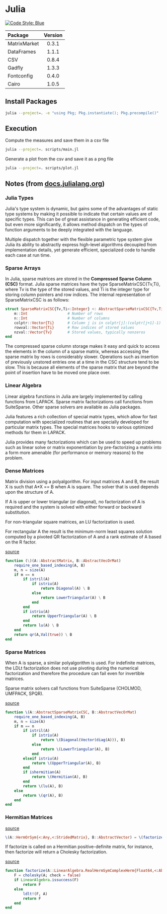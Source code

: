 # Julia

[![Code Style: Blue](https://img.shields.io/badge/code%20style-blue-4495d1.svg)](https://github.com/invenia/BlueStyle)

| Package       | Version |
|:--------------|:-------:|
| MatrixMarket  |  0.3.1  |
| DataFrames    |  1.1.1  |
| CSV           |  0.8.4  |
| Gadfly        |  1.3.3  |
| Fontconfig    |  0.4.0  |
| Cairo         |  1.0.5  |

## Install Packages

```bash
julia --project=. -e "using Pkg; Pkg.instantiate(); Pkg.precompile()"
```

## Execution

Compute the measures and save them in a csv file

```bash
julia --project=. scripts/main.jl
```

Generate a plot from the csv and save it as a png file

```bash
julia --project=. scripts/plot.jl
```

## Notes (from [docs.julialang.org](https://docs.julialang.org/))

### Julia Types

Julia's type system is dynamic, but gains some of the advantages of static type systems by making it possible to indicate that certain values are of specific types. This can be of great assistance in generating efficient code, but even more significantly, it allows method dispatch on the types of function arguments to be deeply integrated with the language.

Multiple dispatch together with the flexible parametric type system give Julia its ability to abstractly express high-level algorithms decoupled from implementation details, yet generate efficient, specialized code to handle each case at run time.

### Sparse Arrays

In Julia, sparse matrices are stored in the **Compressed Sparse Column (CSC)** format. Julia sparse matrices have the type SparseMatrixCSC{Tv,Ti}, where Tv is the type of the stored values, and Ti is the integer type for storing column pointers and row indices. The internal representation of SparseMatrixCSC is as follows:

```julia
struct SparseMatrixCSC{Tv,Ti<:Integer} <: AbstractSparseMatrixCSC{Tv,Ti}
    m::Int                  # Number of rows
    n::Int                  # Number of columns
    colptr::Vector{Ti}      # Column j is in colptr[j]:(colptr[j+1]-1)
    rowval::Vector{Ti}      # Row indices of stored values
    nzval::Vector{Tv}       # Stored values, typically nonzeros
end
```

The compressed sparse column storage makes it easy and quick to access the elements in the column of a sparse matrix, whereas accessing the sparse matrix by rows is considerably slower. Operations such as insertion of previously unstored entries one at a time in the CSC structure tend to be slow. This is because all elements of the sparse matrix that are beyond the point of insertion have to be moved one place over.

### Linear Algebra

Linear algebra functions in Julia are largely implemented by calling functions from LAPACK. Sparse matrix factorizations call functions from SuiteSparse. Other sparse solvers are available as Julia packages.

Julia features a rich collection of special matrix types, which allow for fast computation with specialized routines that are specially developed for particular matrix types.
The special matrices hooks to various optimized methods for them in LAPACK.

Julia provides many factorizations which can be used to speed up problems such as linear solve or matrix exponentiation by pre-factorizing a matrix into a form more amenable (for performance or memory reasons) to the problem.

### Dense Matrices

Matrix division using a polyalgorithm. For input matrices A and B, the result X is such that A*X == B when A is square. The solver that is used depends upon the structure of A.

If A is upper or lower triangular (or diagonal), no factorization of A is required and the system is solved with either forward or backward substitution.

For non-triangular square matrices, an LU factorization is used.

For rectangular A the result is the minimum-norm least squares solution computed by a pivoted QR factorization of A and a rank estimate of A based on the R factor.

[source](https://github.com/JuliaLang/julia/blob/6aaedecc447e3d8226d5027fb13d0c3cbfbfea2a/stdlib/LinearAlgebra/src/generic.jl#L1122-L1139)

```julia
function (\)(A::AbstractMatrix, B::AbstractVecOrMat)
    require_one_based_indexing(A, B)
    m, n = size(A)
    if m == n
        if istril(A)
            if istriu(A)
                return Diagonal(A) \ B
            else
                return LowerTriangular(A) \ B
            end
        end
        if istriu(A)
            return UpperTriangular(A) \ B
        end
        return lu(A) \ B
    end
    return qr(A,Val(true)) \ B
end
```

### Sparse Matrices

When A is sparse, a similar polyalgorithm is used. For indefinite matrices, the LDLt factorization does not use pivoting during the numerical factorization and therefore the procedure can fail even for invertible matrices.

Sparse matrix solvers call functions from SuiteSparse (CHOLMOD, UMFPACK, SPQR).

[source](https://github.com/JuliaLang/julia/blob/248c02f531948a1b66bdd887906d3746fd1ccc2b/stdlib/SparseArrays/src/linalg.jl#L1538-L1558)

```julia
function \(A::AbstractSparseMatrixCSC, B::AbstractVecOrMat)
    require_one_based_indexing(A, B)
    m, n = size(A)
    if m == n
        if istril(A)
            if istriu(A)
                return \(Diagonal(Vector(diag(A))), B)
            else
                return \(LowerTriangular(A), B)
            end
        elseif istriu(A)
            return \(UpperTriangular(A), B)
        end
        if ishermitian(A)
            return \(Hermitian(A), B)
        end
        return \(lu(A), B)
    else
        return \(qr(A), B)
    end
end
```

### Hermitian Matrices

[source](https://github.com/JuliaLang/julia/blob/bb5b98e72a151c41471d8cc14cacb495d647fb7f/stdlib/LinearAlgebra/src/symmetric.jl#L655)

```julia
\(A::HermOrSym{<:Any,<:StridedMatrix}, B::AbstractVector) = \(factorize(A), B)
```

If factorize is called on a Hermitian positive-definite matrix, for instance, then factorize will return a Cholesky factorization.

[source](https://github.com/JuliaLang/julia/blob/248c02f531948a1b66bdd887906d3746fd1ccc2b/stdlib/SparseArrays/src/linalg.jl#L1616-L1624)

```julia
function factorize(A::LinearAlgebra.RealHermSymComplexHerm{Float64,<:AbstractSparseMatrixCSC})
    F = cholesky(A; check = false)
    if LinearAlgebra.issuccess(F)
        return F
    else
        ldlt!(F, A)
        return F
    end
end
```
